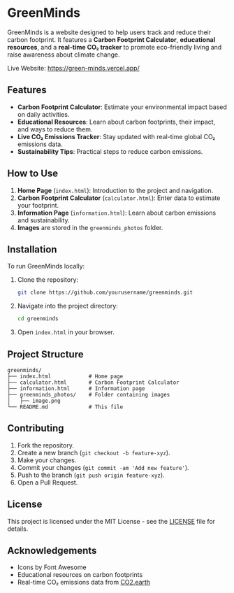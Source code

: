 # GreenMinds

GreenMinds is a website designed to help users track and reduce their carbon footprint. It features a **Carbon Footprint Calculator**, **educational resources**, and a **real-time CO₂ tracker** to promote eco-friendly living and raise awareness about climate change.

Live Website: https://green-minds.vercel.app/

## Features

- **Carbon Footprint Calculator**: Estimate your environmental impact based on daily activities.
- **Educational Resources**: Learn about carbon footprints, their impact, and ways to reduce them.
- **Live CO₂ Emissions Tracker**: Stay updated with real-time global CO₂ emissions data.
- **Sustainability Tips**: Practical steps to reduce carbon emissions.

## How to Use

1. **Home Page** (`index.html`): Introduction to the project and navigation.
2. **Carbon Footprint Calculator** (`calculator.html`): Enter data to estimate your footprint.
3. **Information Page** (`information.html`): Learn about carbon emissions and sustainability.
4. **Images** are stored in the `greenminds_photos` folder.

## Installation

To run GreenMinds locally:

1. Clone the repository:
   ```bash
   git clone https://github.com/yourusername/greenminds.git
   ```
2. Navigate into the project directory:
   ```bash
   cd greenminds
   ```
3. Open `index.html` in your browser.

## Project Structure

```
greenminds/
├── index.html            # Home page
├── calculator.html       # Carbon Footprint Calculator
├── information.html      # Information page
├── greenminds_photos/    # Folder containing images
│   ├── image.png
└── README.md             # This file
```

## Contributing

1. Fork the repository.
2. Create a new branch (`git checkout -b feature-xyz`).
3. Make your changes.
4. Commit your changes (`git commit -am 'Add new feature'`).
5. Push to the branch (`git push origin feature-xyz`).
6. Open a Pull Request.

## License

This project is licensed under the MIT License - see the [LICENSE](LICENSE) file for details.

## Acknowledgements

- Icons by Font Awesome
- Educational resources on carbon footprints
- Real-time CO₂ emissions data from [CO2.earth](https://www.co2.earth)


